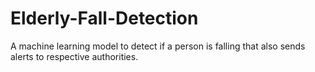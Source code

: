 # Elderly-Fall-Detection
A machine learning model to detect if a person is falling
that also sends alerts to respective
authorities.
